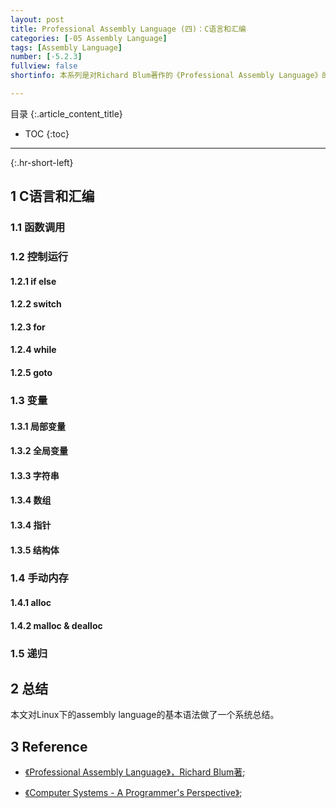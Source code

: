 ```yaml
---
layout: post
title: Professional Assembly Language (四)：C语言和汇编
categories: [-05 Assembly Language]
tags: [Assembly Language]
number: [-5.2.3]
fullview: false
shortinfo: 本系列是对Richard Blum著作的《Professional Assembly Language》的读书总结。本文是第2篇笔记《Professional Assembly Language (四)：C语言和汇编》。

---
```

目录
{:.article_content_title}


* TOC
{:toc}

---
{:.hr-short-left}

## 1 C语言和汇编 ##


### 1.1 函数调用 ###

### 1.2 控制运行 ###

#### 1.2.1 if else ####

#### 1.2.2 switch ####

#### 1.2.3 for ####

#### 1.2.4 while ####

#### 1.2.5 goto ####

### 1.3 变量 ###

#### 1.3.1 局部变量 ###

#### 1.3.2 全局变量 ###

#### 1.3.3 字符串 ###

#### 1.3.4 数组 ###

#### 1.3.4 指针 ###

#### 1.3.5 结构体 ###

### 1.4 手动内存 ###

#### 1.4.1 alloc ####

#### 1.4.2 malloc & dealloc ####

### 1.5 递归 ###





## 2 总结 ##

本文对Linux下的assembly language的基本语法做了一个系统总结。

## 3 Reference ##

- [《Professional Assembly Language》，Richard Blum著](https://www.amazon.com/Professional-Assembly-Language-Richard-Blum/dp/0764579010);

- [《Computer Systems - A Programmer's Perspective》](https://www.amazon.com/Computer-Systems-Programmers-Perspective-2nd/dp/0136108040);



